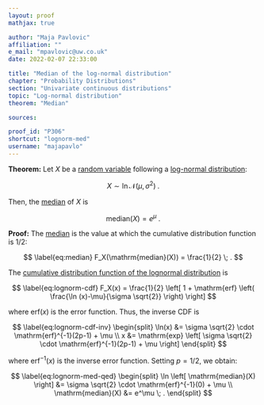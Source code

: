 ```yaml
---
layout: proof
mathjax: true

author: "Maja Pavlovic"
affiliation: ""
e_mail: "mpavlovic@uw.co.uk"
date: 2022-02-07 22:33:00

title: "Median of the log-normal distribution"
chapter: "Probability Distributions"
section: "Univariate continuous distributions"
topic: "Log-normal distribution"
theorem: "Median"

sources:

proof_id: "P306"
shortcut: "lognorm-med"
username: "majapavlo"
---
```



**Theorem:** Let $X$ be a [random variable](/D/rvar) following a [log-normal distribution](/D/lognorm):

$$ \label{eq:lognorm}
X \sim \ln \mathcal{N}(\mu, \sigma^2) \; .
$$

Then, the [median](/D/med) of $X$ is

$$ \label{eq:lognorm-med}
\mathrm{median}(X) = e^\mu \; .
$$


**Proof:** The [median](/D/med) is the value at which the cumulative distribution function is $1/2$:

$$ \label{eq:median}
F_X(\mathrm{median}(X)) = \frac{1}{2} \; .
$$

The [cumulative distribution function of the lognormal distribution](/P/lognorm-cdf) is

$$ \label{eq:lognorm-cdf}
F_X(x) = \frac{1}{2} \left[ 1 + \mathrm{erf} \left( \frac{\ln (x)-\mu}{\sigma \sqrt{2}} \right) \right]
$$

where $\mathrm{erf}(x)$ is the error function. Thus, the inverse CDF is

$$ \label{eq:lognorm-cdf-inv}
\begin{split}
\ln(x) &= \sigma \sqrt{2} \cdot \mathrm{erf}^{-1}(2p-1) + \mu \\
x &= \mathrm{exp} \left[ \sigma \sqrt{2} \cdot \mathrm{erf}^{-1}(2p-1) + \mu \right]
\end{split}
$$

where $\mathrm{erf}^{-1}(x)$ is the inverse error function. Setting $p = 1/2$, we obtain:

$$ \label{eq:lognorm-med-qed}
\begin{split}
\ln \left[ \mathrm{median}(X) \right] &= \sigma \sqrt{2} \cdot \mathrm{erf}^{-1}(0) + \mu \\
\mathrm{median}(X) &= e^\mu \; .
\end{split}
$$